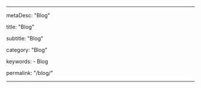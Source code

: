---

metaDesc: "Blog"

title: "Blog"

subtitle: "Blog"

category: "Blog"

keywords: 
    - Blog

permalink: "/blog/"

---